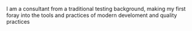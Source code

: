 I am a consultant from a traditional testing background, making my first foray into the tools and practices of modern develoment and quality practices
